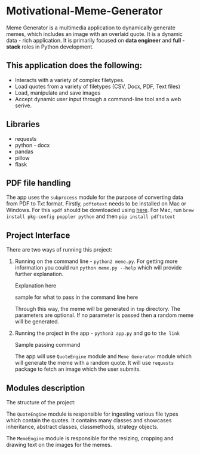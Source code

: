# Motivational-Meme-Generator

Meme Generator is a multimedia application to dynamically generate memes, which includes an image with an overlaid quote. It is a dynamic data - rich application. It is primarily focused on **data engineer** and **full - stack** roles in Python development. 

## This application does the following:

* Interacts with a variety of complex filetypes. 
* Load quotes from a variety of filetypes (CSV, Docx, PDF, Text files)
* Load, manipulate and save images
* Accept dynamic user input through a command-line tool and a web serive. 

## Libraries 

* requests
* python - docx
* pandas
* pillow
* flask

## PDF file handling
The app uses the `subprocess` module for the purpose of converting data from PDF to Txt format. Firstly, `pdftotext` needs to be installed on Mac or Windows. For this `xpdf` should be downloaded using [here](https://www.xpdfreader.com/pdftotext-man.html). For Mac, run `brew install pkg-config poppler python` and then `pip install pdftotext`

## Project Interface
There are two ways of running this project:

1. Running on the command line - `python2 meme.py`. For getting more information you 
   could run `python meme.py --help` which will provide further explanation. 

   Explanation here

   sample for what to pass in the command line here

   Through this way, the meme will be generated in `tmp` directory. The parameters are optional. If no parameter is passed then a random meme will be generated. 


2. Running the project in the app - `python3 app.py` and go to `the link`

   Sample passing command 

   The app will use `QuoteEngine` module and `Meme Generator` module which will generate the meme with a random quote. It will use `requests` package to fetch an image which the user submits. 

## Modules description 
The structure of the project:

The `QuoteEngine` module is responsible for ingesting various file types which contain the quotes. It contains many classes and showcases inheritance, abstract classes, classmethods, strategy objects. 

The `MemeEngine` module is responsible for the resizing, cropping and drawing text on the images for the memes. 
      